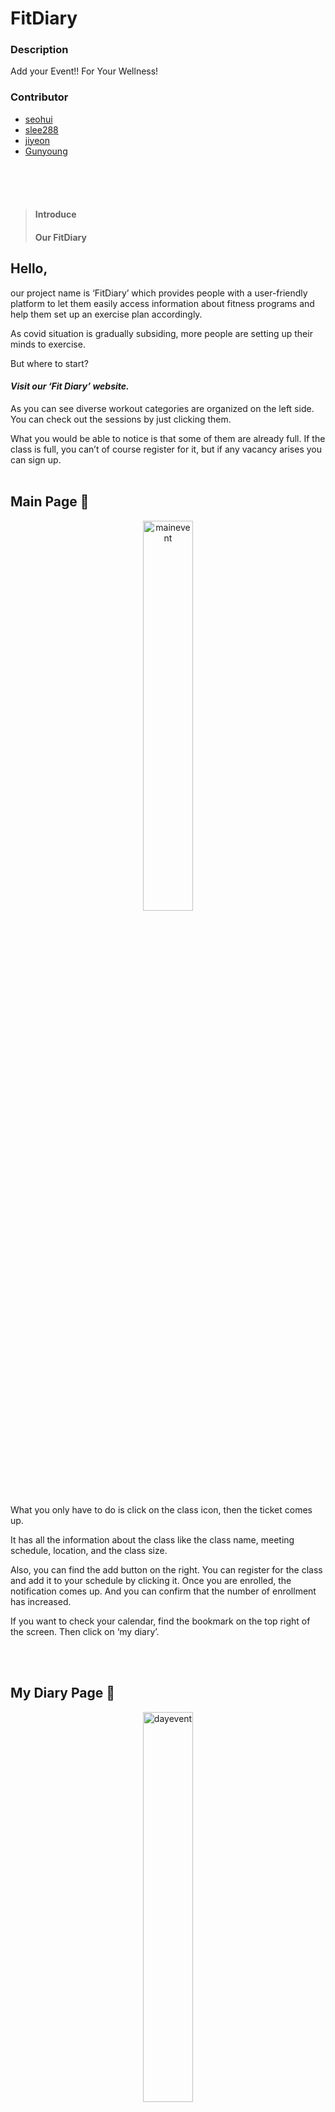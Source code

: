 # FitDiary

### Description

Add your Event!! For Your Wellness!

### Contributor

-  [seohui](https://github.com/seohui548)
-  [slee288](https://github.com/slee288)
-  [jiyeon](https://github.com/jiyeon4225)
-  [Gunyoung]()



<br/>
<br/>
<br/>

> #### Introduce
>
> #### Our FitDiary



## Hello, 

our project name is ‘FitDiary’ which provides people with a user-friendly platform to let them easily access information about fitness programs and help them set up an exercise plan accordingly.

As covid situation is gradually subsiding, more people are setting up their minds to exercise.

But where to start?

#### *Visit our ‘Fit Diary’ website.*

As you can see diverse workout categories are organized on the left side. You can check out the sessions by just clicking them.

What you would be able to notice is that some of them are already full. If the class is full, you can’t of course register for it, but if any vacancy arises you can sign up.
<br/>
<br/>


## Main Page 🙌

<p align="center"><img src="https://user-images.githubusercontent.com/44580674/141679447-a4c3641f-6c27-4dcc-b6b4-737003b1aa43.gif" alt="mainevent" width="40%" height="40%"/></p>

What you only have to do is click on the class icon, then the ticket comes up.

It has all the information about the class like the class name, meeting schedule, location, and the class size.

Also, you can find the add button on the right. You can register for the class and add it to your schedule by clicking it. Once you are enrolled, the notification comes up. And you can confirm that the number of enrollment has increased.

If you want to check your calendar, find the bookmark on the top right of the screen. Then click on ‘my diary’.

<br/>
<br/>

## My Diary Page 📌

<p align="center"><img src="https://user-images.githubusercontent.com/44580674/141679451-886b2257-f099-447b-94a2-4b81defd3bd0.gif" alt="dayevent" width="40%" height="40%" /></p>

Okay, we’re on a my diary page, which is a personal workout calendar.

As you can see, the calendar is on a monthly basis and the classes that you’ve added are already automatically updated. If you want to micromanage your schedule by date, just click the date you want. And here are the classes scheduled for you.

That’s it! 😎

we hope that people can easily access information about diverse fitness programs and manage their schedule freely through this website.

<br/>
<br/>

## Related

<br/>
<p float="left">
<img src="https://user-images.githubusercontent.com/44580674/141680749-3e2d76e7-1c5d-4012-be4f-0d97ed2c20b4.jpg" alt="mlh" width="20%" height="20%"/>
<img src="https://user-images.githubusercontent.com/44580674/141680752-cfe81075-d44c-4911-8545-995a3d2de69f.png" alt="HackFit_slideshow" width="30%" height="30%"/>
<img src="https://user-images.githubusercontent.com/44580674/141680750-ddaed050-c2ed-40b5-af4e-46f368ce56fc.png" alt="dev" width="30%" height="30%"/>
</p>

-  [HackFit](https://organize.mlh.io/participants/events/7563-hackfit)
<br/>
<br/>
Thank you!! 🍕
<br/>
<br/>

